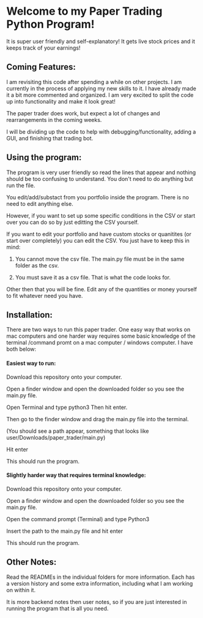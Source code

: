 # Welcome to my Paper Trading Python Program!

It is super user friendly and self-explanatory!  It gets live stock prices and it keeps track of your earnings!  

## Coming Features:

I am revisiting this code after spending a while on other projects.  I am currently in the process of applying my new skills to it.  I have already made it a bit more commented and organized.  I am very excited to split the code up into functionality and make it look great!

The paper trader does work, but expect a lot of changes and rearrangements in the coming weeks.

I will be dividing up the code to help with debugging/functionality, adding a GUI, and finishing that trading bot.


## Using the program:

The program is very user friendly so read the lines that appear and nothing should be too confusing to understand.  You don't need to do anything but run the file.

You edit/add/substact from you portfolio inside the program.  There is no need to edit anything else.  

However, if you want to set up some specific conditions in the CSV or start over you can do so by just editting the CSV yourself.

If you want to edit your portfolio and have custom stocks or quanitites (or start over completely) you can edit the CSV.  You just have to keep this in mind:

1. You cannot move the csv file.  The main.py file must be in the same folder as the csv.

2. You must save it as a csv file.  That is what the code looks for.

Other then that you will be fine.  Edit any of the quantities or money yourself to fit whatever need you have.


## Installation:

There are two ways to run this paper trader.  One easy way that works on mac computers and one harder way requires some basic knowledge of the terminal /command promt on a mac computer / windows computer.  I have both below:

#### Easiest way to run:

Download this repository onto your computer.

Open a finder window and open the downloaded folder so you see the main.py file. 

Open Terminal and type python3
Then hit enter.

Then go to the finder window and drag the main.py file into the terminal.  

(You should see a path appear, something that looks like user/Downloads/paper_trader/main.py)

Hit enter

This should run the program.


#### Slightly harder way that requires terminal knowledge:

Download this repository onto your computer.

Open a finder window and open the downloaded folder so you see the main.py file. 

Open the command prompt (Terminal) and type Python3

Insert the path to the main.py file and hit enter

This should run the program.


## Other Notes:

Read the READMEs in the individual folders for more information.  Each has a version history and some extra information, including what I am working on within it.

It is more backend notes then user notes, so if you are just interested in running the program that is all you need.
